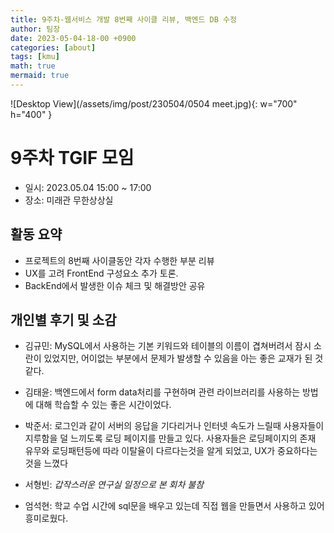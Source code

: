 ```yaml
---
title: 9주차-웹서비스 개발 8번째 사이클 리뷰, 백엔드 DB 수정
author: 팀장
date: 2023-05-04-18-00 +0900
categories: [about]
tags: [kmu]
math: true
mermaid: true
---
```


![Desktop View](/assets/img/post/230504/0504 meet.jpg){: w="700" h="400" }

# 9주차 TGIF 모임

- 일시: 2023.05.04 15:00 ~ 17:00
- 장소: 미래관 무한상상실

## 활동 요약

- 프로젝트의 8번째 사이클동안 각자 수행한 부분 리뷰
- UX를 고려 FrontEnd 구성요소 추가 토론.
- BackEnd에서 발생한 이슈 체크 및 해결방안 공유

## 개인별 후기 및 소감

- 김규민: MySQL에서 사용하는 기본 키워드와 테이블의 이름이 겹쳐버려서 잠시 소란이 있었지만, 어이없는 부분에서 문제가 발생할 수 있음을 아는 좋은 교재가 된 것 같다.

- 김태윤: 백엔드에서 form data처리를 구현하며 관련 라이브러리를 사용하는 방법에 대해 학습할 수 있는 좋은 시간이었다.

- 박준서: 로그인과 같이 서버의 응답을 기다리거나 인터넷 속도가 느릴때 사용자들이 지루함을 덜 느끼도록 로딩 페이지를 만들고 있다. 사용자들은 로딩페이지의 존재 유무와 로딩패턴등에 따라 이탈율이 다르다는것을 알게 되었고, UX가 중요하다는 것을 느꼈다

- 서형빈: _갑작스러운 연구실 일정으로 본 회차 불참_

- 엄석현: 학교 수업 시간에 sql문을 배우고 있는데 직접 웹을 만들면서 사용하고 있어 흥미로웠다.
